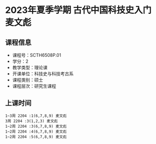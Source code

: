 # 2023年夏季学期 古代中国科技史入门 麦文彪






## 课程信息

- 课程号：SCTH6508P.01
- 学分：2
- 教学类型：理论课
- 开课单位：科技史与科技考古系
- 课程类别：硕士
- 课程层次：研究生课程

## 上课时间

```
1~3周 2204 :1(6,7,8,9) 麦文彪
3周 2204 :3(1,2,3) 麦文彪
1~2周 2204 :3(6,7,8,9) 麦文彪
1~2周 2204 :4(6,7,8,9) 麦文彪
1~2周 2204 :5(6,7,8,9) 麦文彪
```


